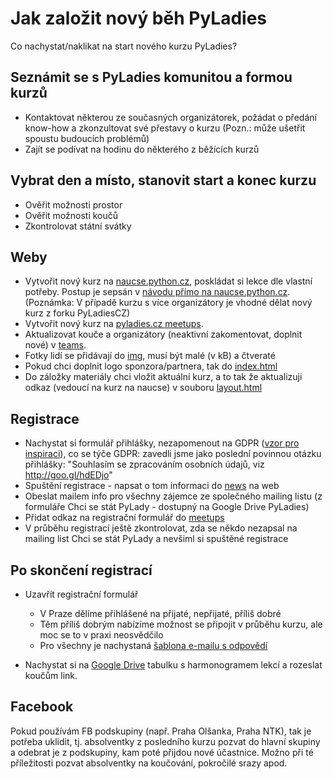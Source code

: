 # Jak založit nový běh PyLadies

Co nachystat/naklikat na start nového kurzu PyLadies?

## Seznámit se s PyLadies komunitou a formou kurzů 

* Kontaktovat některou ze současných organizátorek, požádat o předání know-how a zkonzultovat své přestavy o kurzu (Pozn.: může ušetřit spoustu budoucích problémů)
* Zajít se podívat na hodinu do některého z běžících kurzů 
 
  



## Vybrat den a místo, stanovit start a konec kurzu

* Ověřit možnosti prostor
* Ověřit možnosti koučů
* Zkontrolovat státní svátky


## Weby

* Vytvořit nový kurz na [naucse.python.cz](https://naucse.python.cz), poskládat si lekce dle vlastní potřeby. Postup je sepsán v [návodu přímo na naucse.python.cz](https://naucse.python.cz/course/meta/meta/local-run/). (Poznámka: V případě kurzu s více organizátory je vhodné dělat nový kurz z forku PyLadiesCZ)
* Vytvořit nový kurz na [pyladies.cz meetups](https://github.com/PyLadiesCZ/pyladies.cz/tree/master/meetups).
* Aktualizovat kouče a organizátory (neaktivní zakomentovat, doplnit nové) v [teams](https://github.com/PyLadiesCZ/pyladies.cz/tree/master/teams).
* Fotky lidí se přidávají do [img](https://github.com/PyLadiesCZ/pyladies.cz/tree/master/static/img), musí být malé (v kB) a čtveraté
* Pokud chci doplnit logo sponzora/partnera, tak do [index.html](https://github.com/PyLadiesCZ/pyladies.cz/blob/master/templates/index.html)
* Do záložky materiály chci vložit aktuální kurz, a to tak že aktualizuji odkaz (vedoucí na kurz na naucse) v souboru [layout.html](https://github.com/PyLadiesCZ/pyladies.cz/blob/master/templates/layout.html)


## Registrace

* Nachystat si formulář přihlášky, nezapomenout na GDPR ([vzor pro inspiraci](https://github.com/PyLadiesCZ/Resources/tree/master/Forms)), co se týče GDPR: zavedli jsme jako poslední povinnou otázku přihlášky: "Souhlasím se zpracováním osobních údajů, viz http://goo.gl/hdEDjo"
* Spuštění registrace - napsat o tom informaci do [news](https://github.com/PyLadiesCZ/pyladies.cz/blob/master/news.yml) na web
* Obeslat mailem info pro všechny zájemce ze společného mailing listu (z formuláře Chci se stát PyLady - dostupný na Google Drive PyLadies)
* Přidat odkaz na registrační formulář do [meetups](https://github.com/PyLadiesCZ/pyladies.cz/tree/master/meetups)
* V průběhu registrací ještě zkontrolovat, zda se někdo nezapsal na mailing list Chci se stát PyLady a nevšiml si spuštěné registrace


## Po skončení registrací

* Uzavřít registrační formulář

  * V Praze dělíme přihlášené na přijaté, nepřijaté, příliš dobré
  * Těm příliš dobrým nabízíme možnost se připojit v průběhu kurzu, ale moc se to v praxi neosvědčilo
  * Pro všechny je nachystaná [šablona e-mailu s odpovědí](https://github.com/PyLadiesCZ/Resources/tree/master/text_template)

* Nachystat si na [Google Drive](https://drive.google.com/drive/folders/0B8lWC4m8bQgYZ0FpNHZJQTF1dTA) tabulku s harmonogramem lekcí a rozeslat koučům link.


## Facebook

Pokud používám FB podskupiny (např. Praha Olšanka, Praha NTK), tak je potřeba uklidit, tj. absolventky z posledního kurzu pozvat do hlavní skupiny a odebrat je z podskupiny, kam poté přijdou nové účastnice. Možno při té příležitosti pozvat absolventky na koučování, pokročilé srazy apod.
